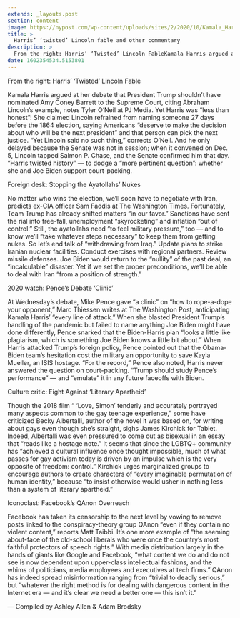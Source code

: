 ```yaml
--- 
extends: _layouts.post 
section: content 
image: https://nypost.com/wp-content/uploads/sites/2/2020/10/Kamala_Harris.jpg?quality=90&strip=all&w=1200 
title: > 
  Harris’ ‘twisted’ Lincoln fable and other commentary 
description: > 
  From the right: Harris’ ‘Twisted’ Lincoln FableKamala Harris argued at her debate that President Trump shouldn’t have nominated Amy Coney Barrett to the Supreme Court, citing Abraham Lincoln’s example, notes Tyler O’Neil at PJ Media.“Yet Lincoln said no such thing,” corrects O’Neil.“Harris twisted history” — to dodge a “more pertinent question”: whether she and Joe Biden support court-packing.Joe Biden would return to the “nullity” of the past deal, an “incalculable” disaster.“For the record,” Pence also noted, Harris never answered the question on court-packing. 
date: 1602354534.5153801 
--- 
```

From the right: Harris’ ‘Twisted’ Lincoln Fable

Kamala Harris argued at her debate that President Trump shouldn’t have nominated Amy Coney Barrett to the Supreme Court, citing Abraham Lincoln’s example, notes Tyler O’Neil at PJ Media. Yet Harris was “less than honest”: She claimed Lincoln refrained from naming someone 27 days before the 1864 election, saying Americans “deserve to make the decision about who will be the next president” and that person can pick the next justice. “Yet Lincoln said no such thing,” corrects O’Neil. And he only delayed because the Senate was not in session; when it convened on Dec. 5, Lincoln tapped Salmon P. Chase, and the Senate confirmed him that day. “Harris twisted history” — to dodge a “more pertinent question”: whether she and Joe Biden support court-packing.

Foreign desk: Stopping the Ayatollahs’ Nukes

No matter who wins the election, we’ll soon have to negotiate with Iran, predicts ex-CIA officer Sam Faddis at The Washington Times. Fortunately, Team Trump has already shifted matters “in our favor.” Sanctions have sent the rial into free-fall, unemployment “skyrocketing” and inflation “out of control.” Still, the ayatollahs need “to feel military pressure,” too — and to know we’ll “take whatever steps necessary” to keep them from getting nukes. So let’s end talk of “withdrawing from Iraq.” Update plans to strike Iranian nuclear facilities. Conduct exercises with regional partners. Review missile defenses. Joe Biden would return to the “nullity” of the past deal, an “incalculable” disaster. Yet if we set the proper preconditions, we’ll be able to deal with Iran “from a position of strength.”

2020 watch: Pence’s Debate ‘Clinic’

At Wednesday’s debate, Mike Pence gave “a clinic” on “how to rope-a-dope your opponent,” Marc Thiessen writes at The Washington Post, anticipating Kamala Harris’ “every line of attack.” When she blasted President Trump’s handling of the pandemic but failed to name anything Joe Biden might have done differently, Pence snarked that the Biden-Harris plan “looks a little like plagiarism, which is something Joe Biden knows a little bit about.” When Harris attacked Trump’s foreign policy, Pence pointed out that the Obama-Biden team’s hesitation cost the military an opportunity to save Kayla Mueller, an ISIS hostage. “For the record,” Pence also noted, Harris never answered the question on court-packing. “Trump should study Pence’s performance” — and “emulate” it in any future faceoffs with Biden.

Culture critic: Fight Against ‘Literary Apartheid’

Though the 2018 film “ ‘Love, Simon’ tenderly and accurately portrayed many aspects common to the gay teenage experience,” some have criticized Becky Albertalli, author of the novel it was based on, for writing about gays even though she’s straight, sighs James Kirchick for Tablet. Indeed, Albertalli was even pressured to come out as bisexual in an essay that “reads like a hostage note.” It seems that since the LGBTQ+ community has “achieved a cultural influence once thought impossible, much of what passes for gay activism today is driven by an impulse which is the very opposite of freedom: control.” Kirchick urges marginalized groups to encourage authors to create characters of “every imaginable permutation of human identity,” because “to insist otherwise would usher in nothing less than a system of literary apartheid.”

Iconoclast: Facebook’s QAnon Overreach

Facebook has taken its censorship to the next level by vowing to remove posts linked to the conspiracy-theory group QAnon “even if they contain no violent content,” reports Matt Taibbi. It’s one more example of “the seeming about-face of the old-school liberals who were once the country’s most faithful protectors of speech rights.” With media distribution largely in the hands of giants like Google and Facebook, “what content we do and do not see is now dependent upon upper-class intellectual fashions, and the whims of politicians, media employees and executives at tech firms.” QAnon has indeed spread misinformation ranging from “trivial to deadly serious,” but “whatever the right method is for dealing with dangerous content in the Internet era — and it’s clear we need a better one — this isn’t it.”

— Compiled by Ashley Allen & Adam Brodsky